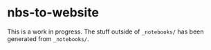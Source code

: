 # nbs-to-website

This is a work in progress. The stuff outside of `_notebooks/` has been generated from `_notebooks/`.